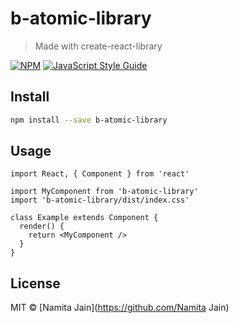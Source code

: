 # b-atomic-library

> Made with create-react-library

[![NPM](https://img.shields.io/npm/v/b-atomic-library.svg)](https://www.npmjs.com/package/b-atomic-library) [![JavaScript Style Guide](https://img.shields.io/badge/code_style-standard-brightgreen.svg)](https://standardjs.com)

## Install

```bash
npm install --save b-atomic-library
```

## Usage

```tsx
import React, { Component } from 'react'

import MyComponent from 'b-atomic-library'
import 'b-atomic-library/dist/index.css'

class Example extends Component {
  render() {
    return <MyComponent />
  }
}
```

## License

MIT © [Namita Jain](https://github.com/Namita Jain)
